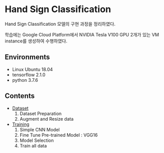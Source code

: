 # Hand Sign Classification

Hand Sign Classification 모델의 구현 과정을 정리하였다.

학습에는 Google Cloud Platform에서 NVIDIA Tesla V100 GPU 2개가 있는 VM instance를 생성하여 수행하였다.

## Environments

- Linux Ubuntu 18.04
- tensorflow 2.1.0
- python 3.7.6

## Contents

- [Dataset](./dataset)
    1. Dataset Preparation
    2. Augment and Resize data
- [Training](./training)
    1. Simple CNN Model
    2. Fine Tune Pre-trained Model : VGG16
    3. Model Selection
    4. Train all data